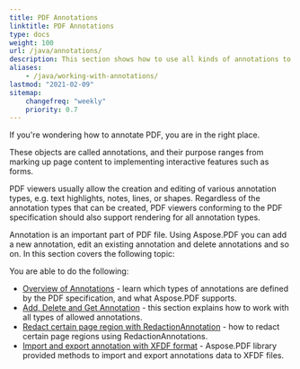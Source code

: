 ```yaml
---
title: PDF Annotations 
linktitle: PDF Annotations
type: docs
weight: 100
url: /java/annotations/
description: This section shows how to use all kinds of annotations to your PDF file with the Aspose.PDF library. Learn how to draw, open, or add an annotation with Java.
aliases:
    - /java/working-with-annotations/
lastmod: "2021-02-09"    
sitemap:
    changefreq: "weekly"
    priority: 0.7
---
```


If you're wondering how to annotate PDF, you are in the right place.

These objects are called annotations, and their purpose ranges from marking up page content to implementing interactive features such as forms.

PDF viewers usually allow the creation and editing of various annotation types, e.g. text highlights, notes, lines, or shapes. Regardless of the annotation types that can be created, PDF viewers conforming to the PDF specification should also support rendering for all annotation types.

Annotation is an important part of PDF file. Using Aspose.PDF you can add a new annotation, edit an existing annotation and delete annotations and so on. In this section covers the following topic:

You are able to do the following:

- [Overview of Annotations](/pdf/java/overview-of-annotations/) - learn which types of annotations are defined by the PDF specification, and what Aspose.PDF supports.
- [Add, Delete and Get Annotation](/pdf/java/add-delete-and-get-annotation/) - this section explains how to work with all types of allowed annotations.
- [Redact certain page region with RedactionAnnotation](/pdf/java/redact-certain-page-region-with-redactionannotation/) - how to redact certain page regions using RedactionAnnotations.
- [Import and export annotation with XFDF format](/pdf/java/import-export-xfdf/) - Aspose.PDF library provided methods to import and export annotations data to XFDF files.
